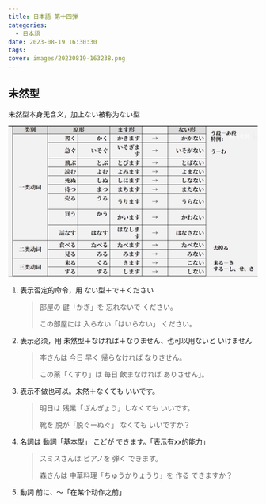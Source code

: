 ```yaml
---
title: 日本語-第十四弾
categories:
  - 日本語
date: 2023-08-19 16:30:30
tags:
cover: images/20230819-163238.png
---
```


## 未然型

未然型本身无含义，加上ない被称为ない型

![](images/20230819-163238.png)

1. 表示否定的命令，用 ない型＋で＋ください

   > 部屋の 鍵「かぎ」を 忘れないで ください。
   >
   > この部屋には 入らない「はいらない」 ください。

2. 表示必须，用 未然型＋なければ＋なりません、也可以用ないと いけません

   > 李さんは 今日 早く 帰らなければ なりさせん。
   >
   > この薬「くすり」は 毎日 飲まなければ ありさせん」。

3. 表示不做也可以。未然＋なくても いいです。

   > 明日は 残業「ざんぎょう」しなくても いいです。
   >
   > 靴を 脱が「脱ぐーぬぐ」 なくても いいですか？

4. 名詞は 動詞「基本型」 こどが できます。「表示有xx的能力」

   > スミスさんは ピアノを 弾く できます。
   >
   > 森さんは 中華料理「ちゅうかりょうり」を 作る できますか？

5. 動詞 前に、～「在某个动作之前」
